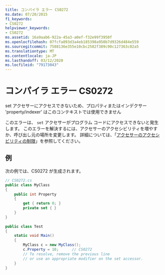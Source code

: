 ```yaml
---
title: コンパイラ エラー CS0272
ms.date: 07/20/2015
f1_keywords:
- CS0272
helpviewer_keywords:
- CS0272
ms.assetid: 16a9aab6-922a-45a3-a0ef-f32e99f3950f
ms.openlocfilehash: 07fcfa893d3a4eb185398a950b7d9326d484e559
ms.sourcegitcommit: 7588136e355e10cbc2582f389c90c127363c02a5
ms.translationtype: MT
ms.contentlocale: ja-JP
ms.lasthandoff: 03/12/2020
ms.locfileid: "79173043"
---
```

# <a name="compiler-error-cs0272"></a>コンパイラ エラー CS0272
set アクセサーにアクセスできないため、プロパティまたはインデクサー 'property/indexer' はこのコンテキストでは使用できません  
  
 このエラーは、 `set` アクセサーがプログラム コードにアクセスできないと発生します。 このエラーを解決するには、アクセサーのアクセシビリティを増やすか、呼び出し元の場所を変更します。 詳細については、「[アクセサーのアクセシビリティの制限](../programming-guide/classes-and-structs/restricting-accessor-accessibility.md)」を参照してください。  
  
## <a name="example"></a>例  
 次の例では、CS0272 が生成されます。  
  
```csharp  
// CS0272.cs  
public class MyClass  
{  
    public int Property  
    {  
        get { return 0; }  
        private set { }  
    }  
}  
  
public class Test  
{  
    static void Main()  
    {  
        MyClass c = new MyClass();  
        c.Property = 10;      // CS0272  
        // To resolve, remove the previous line
        // or use an appropriate modifier on the set accessor.  
    }  
}  
```
